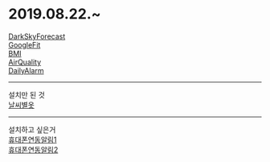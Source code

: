 # 2019.08.22.~

[DarkSkyForecast](https://github.com/jclarke0000/MMM-DarkSkyForecast)<br>
[GoogleFit](https://github.com/amcolash/MMM-GoogleFit)<br>
[BMI](https://github.com/mykle1/MMM-BMI)<br>
[AirQuality](https://github.com/CFenner/MMM-AirQuality)<br>
[DailyAlarm](https://github.com/eouia/MMM-DailyAlarm)<br>

---
설치만 된 것<br>
[날씨별옷](https://github.com/fruestueck/MMM-WeatherDependentClothes)<br>


---
설치하고 싶은거<br>
[휴대폰연동알림1](https://github.com/ronny3050/phone-notification-mirror)<br>
[휴대폰연동알림2](https://github.com/paviro/MMM-FRITZ-Box-Callmonitor)<br>
